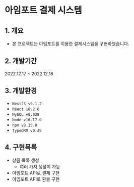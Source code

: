 # 아임포트 결제 시스템

## 1. 개요
- 본 프로젝트는 아임포트를 이용한 결제시스템을 구현하였습니다.

## 2. 개발기간
2022.12.17 ~ 2022.12.18

## 3. 개발환경
  - `NestJS v9.1.2`
  - `React 18.2.0`
  - `MySQL v8.028`
  - `Node v16.17.0`
  - `npm v8.15.0`
  - `TypeORM v0.39`


## 4. 구현목록
- 상품 목록 생성
  - 여러 가지 생성이 가능
- 아임포트 API로 결제 구현
- 아임포트 API로 환불 구현
